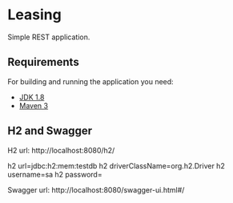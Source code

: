# Leasing

Simple REST application.

## Requirements

For building and running the application you need:

- [JDK 1.8](http://www.oracle.com/technetwork/java/javase/downloads/jdk8-downloads-2133151.html)
- [Maven 3](https://maven.apache.org)

## H2 and Swagger

H2 url: http://localhost:8080/h2/

h2 url=jdbc:h2:mem:testdb
h2 driverClassName=org.h2.Driver
h2 username=sa
h2 password=

Swagger url: http://localhost:8080/swagger-ui.html#/
